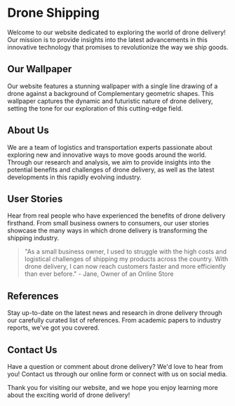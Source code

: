 <!--font:Montserrat-->

# Drone Shipping

Welcome to our website dedicated to exploring the world of drone delivery! Our mission is to provide insights into the latest advancements in this innovative technology that promises to revolutionize the way we ship goods.

## Our Wallpaper

Our website features a stunning wallpaper with a single line drawing of a drone against a background of Com<wbr>ple<wbr>men<wbr>ta<wbr>ry geometric shapes. This wallpaper captures the dynamic and futuristic nature of drone delivery, setting the tone for our exploration of this cutting-edge field.

## About Us

We are a team of logistics and transportation experts passionate about exploring new and innovative ways to move goods around the world. Through our research and analysis, we aim to provide insights into the potential benefits and challenges of drone delivery, as well as the latest developments in this rapidly evolving industry.

## User Stories

Hear from real people who have experienced the benefits of drone delivery firsthand. From small business owners to consumers, our user stories showcase the many ways in which drone delivery is transforming the shipping industry.

> "As a small business owner, I used to struggle with the high costs and logistical challenges of shipping my products across the country. With drone delivery, I can now reach customers faster and more efficiently than ever before." - Jane, Owner of an Online Store

## References

Stay up-to-date on the latest news and research in drone delivery through our carefully curated list of references. From academic papers to industry reports, we've got you covered.

## Contact Us

Have a question or comment about drone delivery? We'd love to hear from you! Contact us through our online form or connect with us on social media.

Thank you for visiting our website, and we hope you enjoy learning more about the exciting world of drone delivery!

<!--

Write me content for website with wallpaper which alt text is:

"A wallpaper with a single line drawing of a drone, against a background of geometric shapes in Com<wbr>ple<wbr>men<wbr>ta<wbr>ry colors."

The name/title of the page should not be 1:1 copy of the alt text but rather a real content of the website which is using this wallpaper.

- Use markdown format
- Start with heading
- Heading should be short and concise
- The content should look like a real website
- The website should not be about the wallpaper, wallpaper is just a related background
- Heading should be contain work "wallpaper" or "background"
- Include real sections like references, contact, user stories, etc. use things relevant to the page purpose.
- Feel free to use structure like headings, bullets, numbering, blockquotes, paragraphs, horizontal lines, etc.
- You can use formatting like bold or _italic_
- You can include UTF-8 emojis
- Links should be only #hash anchors (and you can refer to the document itself)
- Do not include images


---


# Drone Delivery: Revolutionizing the Future of Shipping

Welcome to our website dedicated to exploring the exciting world of drone delivery! Our mission is to educate and inform about the latest advancements in this innovative technology that promises to revolutionize the way we ship goods.

## The Wallpaper

Our website features a stunning wallpaper with a single line drawing of a drone, set against a background of geometric shapes in Com<wbr>ple<wbr>men<wbr>ta<wbr>ry colors. This wallpaper perfectly captures the futuristic and dynamic nature of drone delivery, and sets the tone for our exploration of this cutting-edge field.

## About Us

We are a team of experts in the field of logistics and transportation, with a passion for exploring new and innovative ways to move goods around the world. Through our research and analysis, we aim to provide insights into the potential benefits and challenges of drone delivery, as well as the latest developments in this rapidly evolving industry.

## User Stories

Hear from real people who have experienced the benefits of drone delivery firsthand. From small business owners to consumers, our user stories showcase the many ways in which drone delivery is transforming the shipping industry.

> "As a small business owner, I used to struggle with the high costs and logistical challenges of shipping my products across the country. With drone delivery, I can now reach customers faster and more efficiently than ever before." - Jane, Owner of an Online Store

## References

Stay up-to-date on the latest news and research in drone delivery through our carefully curated list of references. From academic papers to industry reports, we've got you covered.

## Contact Us

Have a question or comment about drone delivery? We'd love to hear from you! Contact us through our online form or connect with us on social media.

Thank you for visiting our website, and we hope you enjoy learning more about the exciting world of drone delivery!


---


Heading is too long, rewrite whole content.


---


# The Future of Shipping: Exploring the Benefits and Challenges of Drone Delivery

Welcome to our website dedicated to exploring the exciting world of drone delivery! Our mission is to educate and inform about the latest advancements in this innovative technology that promises to revolutionize the way we ship goods.

## Our Wallpaper

Our website features a stunning wallpaper with a single line drawing of a drone, set against a background of geometric shapes in Com<wbr>ple<wbr>men<wbr>ta<wbr>ry colors. This wallpaper captures the futuristic and dynamic nature of drone delivery, setting the tone for our exploration of this cutting-edge field.

## About Us

We are logistics and transportation experts passionate about exploring new and innovative ways to move goods around the world. Through our research and analysis, we aim to provide insights into the potential benefits and challenges of drone delivery, as well as the latest developments in this rapidly evolving industry.

## User Stories

Hear from real people who have experienced the benefits of drone delivery firsthand. From small business owners to consumers, our user stories showcase the many ways in which drone delivery is transforming the shipping industry.

> "As a small business owner, I used to struggle with the high costs and logistical challenges of shipping my products across the country. With drone delivery, I can now reach customers faster and more efficiently than ever before." - Jane, Owner of an Online Store

## References

Stay up-to-date on the latest news and research in drone delivery through our carefully curated list of references. From academic papers to industry reports, we've got you covered.

## Contact Us

Have a question or comment about drone delivery? We'd love to hear from you! Contact us through our online form or connect with us on social media.

Thank you for visiting our website, and we hope you enjoy learning more about the exciting world of drone delivery!


---


Heading is too long, rewrite whole content.


---


# Discover the World of Drone Delivery: Benefits, Challenges, and Latest Developments

Welcome to our website dedicated to exploring the world of drone delivery! Our mission is to provide insights into the latest advancements in this innovative technology that promises to revolutionize the way we ship goods.

## Our Wallpaper

Our website features a stunning wallpaper with a single line drawing of a drone against a background of Com<wbr>ple<wbr>men<wbr>ta<wbr>ry geometric shapes. This wallpaper captures the dynamic and futuristic nature of drone delivery, setting the tone for our exploration of this cutting-edge field.

## About Us

We are a team of logistics and transportation experts passionate about exploring new and innovative ways to move goods around the world. Through our research and analysis, we aim to provide insights into the potential benefits and challenges of drone delivery, as well as the latest developments in this rapidly evolving industry.

## User Stories

Hear from real people who have experienced the benefits of drone delivery firsthand. From small business owners to consumers, our user stories showcase the many ways in which drone delivery is transforming the shipping industry.

> "As a small business owner, I used to struggle with the high costs and logistical challenges of shipping my products across the country. With drone delivery, I can now reach customers faster and more efficiently than ever before." - Jane, Owner of an Online Store

## References

Stay up-to-date on the latest news and research in drone delivery through our carefully curated list of references. From academic papers to industry reports, we've got you covered.

## Contact Us

Have a question or comment about drone delivery? We'd love to hear from you! Contact us through our online form or connect with us on social media.

Thank you for visiting our website, and we hope you enjoy learning more about the exciting world of drone delivery!


---


Heading is too long, rewrite whole content.


---


# Drone Delivery: The Future of Shipping

Welcome to our website dedicated to exploring the world of drone delivery! Our mission is to provide insights into the latest advancements in this innovative technology that promises to revolutionize the way we ship goods.

## Our Wallpaper

Our website features a stunning wallpaper with a single line drawing of a drone against a background of Com<wbr>ple<wbr>men<wbr>ta<wbr>ry geometric shapes. This wallpaper captures the dynamic and futuristic nature of drone delivery, setting the tone for our exploration of this cutting-edge field.

## About Us

We are a team of logistics and transportation experts passionate about exploring new and innovative ways to move goods around the world. Through our research and analysis, we aim to provide insights into the potential benefits and challenges of drone delivery, as well as the latest developments in this rapidly evolving industry.

## User Stories

Hear from real people who have experienced the benefits of drone delivery firsthand. From small business owners to consumers, our user stories showcase the many ways in which drone delivery is transforming the shipping industry.

> "As a small business owner, I used to struggle with the high costs and logistical challenges of shipping my products across the country. With drone delivery, I can now reach customers faster and more efficiently than ever before." - Jane, Owner of an Online Store

## References

Stay up-to-date on the latest news and research in drone delivery through our carefully curated list of references. From academic papers to industry reports, we've got you covered.

## Contact Us

Have a question or comment about drone delivery? We'd love to hear from you! Contact us through our online form or connect with us on social media.

Thank you for visiting our website, and we hope you enjoy learning more about the exciting world of drone delivery!


---


Write me a Google font which is best fitting for the website.

Pick from the list:
- IBM Plex Sans
- Alegreya
- Montserrat
- Barlow Condensed
- Playfair Display
- Exo 2
- Raleway
- Orbitron
- Roboto
- Dancing Script
- Open Sans
- Lobster
- Great Vibes
- Lato
- Futura
- Poppins
- Inter


Write just the font name nothing else.


---


Montserrat

-->
